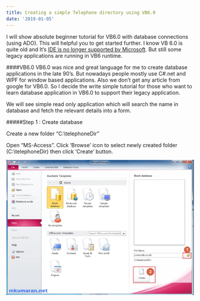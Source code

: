 ```yaml
---
title: Creating a simple Telephone directory using VB6.0
date: '2019-01-05'
---
```


I will show absolute beginner tutorial for VB6.0 with database connections (using ADO). This will helpful you to get started further. I know VB 6.0 is quite old and It’s [IDE is no longer supported by Microsoft](http://blogs.msdn.com/b/nikosan/archive/2012/04/20/support-statement-for-visual-basic-6-0-on-windows-8.aspx). But still some legacy applications are running in VB6 runtime.

####VB6.0
VB6.0 was nice and great language for me to create database applications in the late 90’s. But nowadays people mostly use C#.net and WPF for window based applications. Also we don’t get any article from google for VB6.0. So I decide the write simple tutorial for those who want to learn database application in VB6.0 to support their legacy application.

We will see simple read only application which will search the name in database and fetch the relevant details into a form.


#####Step 1 : Create database

Create a new folder “C:\telephoneDir”


Open “MS-Access”. Click ‘Browse’ icon to select newly created folder (C:\telephoneDir) then click ‘Create’ button.

![MS-Access create database](./01access.jpg)
